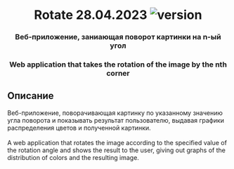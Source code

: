 <h1 align="center">Rotate 28.04.2023 <img src="https://img.shields.io/badge/version-v0.2.1-blue" alt="version"></h1> 
<h3 align="center">Веб-приложение, заниающая поворот картинки на n-ый угол</h3>
<h3 align="center">Web application that takes the rotation of the image by the nth corner</h3>
<h2>Описание</h2>
Веб-приложение, поворачивающая картинку по указанному значению угла поворота и показывать результат пользователю, выдавая графики распределения цветов и полученной картинки.
<br><br>
A web application that rotates the image according to the specified value of the rotation angle and shows the result to the user, giving out graphs of the distribution of colors and the resulting image.
<br><br>
